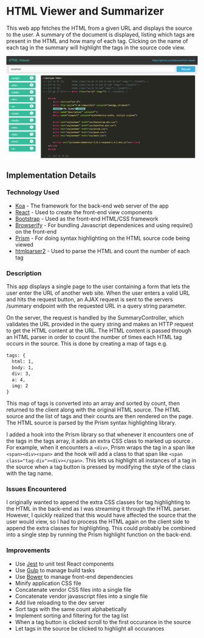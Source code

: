 # HTML Viewer and Summarizer

This web app fetches the HTML from a given URL and displays the source to the user. A summary of the document is displayed, listing which tags are present in the HTML and how many of each tag. Clicking on the name of each tag in the summary will highlight the tags in the source code view.

![Screenshot](screenshot.png?raw=true)

## Implementation Details

### Technology Used

- [Koa](http://koajs.com/) - The framework for the back-end web server of the app
- [React](http://facebook.github.io/react/) - Used to create the front-end view components
- [Bootstrap](http://getbootstrap.com/) - Used as the front-end HTML/CSS framework
- [Browserify](http://browserify.org/) - For bundling Javascript dependenices and using require() on the front-end
- [Prism](http://prismjs.com/) - For doing syntax highlighting on the HTML source code being viewed
- [htmlparser2](https://github.com/fb55/htmlparser2) - Used to parse the HTML and count the number of each tag

### Description

This app displays a single page to the user containing a form that lets the user enter the URL of another web site. When the user enters a valid URL and hits the request button, an AJAX request is sent to the servers /summary endpoint with the requested URL in a query string parameter.

On the server, the request is handled by the SummaryController, which validates the URL provided in the query string and makes an HTTP request to get the HTML content at the URL. The HTML content is passed through an HTML parser in order to count the number of times each HTML tag occurs in the source. This is done by creating a map of tags e.g.

```
tags: {
  html: 1,
  body: 1,
  div: 3,
  a: 4,
  img: 2
}
```

This map of tags is converted into an array and sorted by count, then returned to the client along with the original HTML source. The HTML source and the list of tags and their counts are then rendered on the page. The HTML source is parsed by the Prism syntax highlighting library. 

I added a hook into the Prism library so that whenever it encounters one of the tags in the tags array, it adds an extra CSS class to marked up source . For example, when it encounters a `<div>`, Prism wraps the tag in a span like `<span><div><span>` and the hook will add a class to that span like `<span class="tag-div"><div></span>`. This lets us highlight all instances of a tag in the source when a tag button is pressed by modifying the style of the class with the tag name.

### Issues Encountered

I originally wanted to append the extra CSS classes for tag highlighting to the HTML in the back-end as I was streaming it through the HTML parser. However, I quickly realized that this would have affected the source that the user would view, so I had to process the HTML again on the client side to append the extra classes for highlighting. This could probably be combined into a single step by running the Prism highlight function on the back-end.

### Improvements

- Use [Jest](http://facebook.github.io/jest/) to unit test React components
- Use [Gulp](http://gulpjs.com/) to manage build tasks
- Use [Bower](http://bower.io/) to manage front-end dependencies
- Minify application CSS file
- Concatenate vendor CSS files into a single file
- Concatenate vendor javasscript files into a single file
- Add live reloading to the dev server
- Sort tags with the same count alphabetically
- Implement sorting and filtering for the tag list
- When a tag button is clicked scroll to the first occurance in the source
- Let tags in the source be clicked to highlight all occurances
